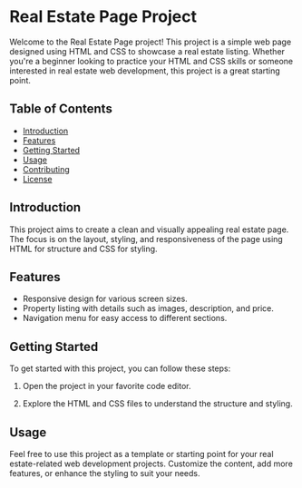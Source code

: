# Real Estate Page Project

Welcome to the Real Estate Page project! This project is a simple web page designed using HTML and CSS to showcase a real estate listing. Whether you're a beginner looking to practice your HTML and CSS skills or someone interested in real estate web development, this project is a great starting point.

## Table of Contents
- [Introduction](#introduction)
- [Features](#features)
- [Getting Started](#getting-started)
- [Usage](#usage)
- [Contributing](#contributing)
- [License](#license)

## Introduction
This project aims to create a clean and visually appealing real estate page. The focus is on the layout, styling, and responsiveness of the page using HTML for structure and CSS for styling.

## Features
- Responsive design for various screen sizes.
- Property listing with details such as images, description, and price.
- Navigation menu for easy access to different sections.

## Getting Started
To get started with this project, you can follow these steps:

1. Open the project in your favorite code editor.

2. Explore the HTML and CSS files to understand the structure and styling.

## Usage
Feel free to use this project as a template or starting point for your real estate-related web development projects. Customize the content, add more features, or enhance the styling to suit your needs.

